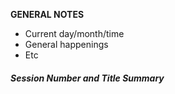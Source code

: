 **GENERAL NOTES**
- Current day/month/time
- General happenings
- Etc
##### Session *Number and Title* Summary